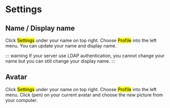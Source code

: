 # Settings

## Name / Display name

Click <mark>Settings</mark> under your name on top right. Choose <mark>Profile</mark> into the left menu. You can update your name and display name.

::: warning
If your server use LDAP authentication, you cannot change your name but you can still change your display name.
:::

## Avatar

Click <mark>Settings</mark> under your name on top right. Choose <mark>Profile</mark> into the left menu. Click (pen) on your current avatar and choose the new picture from your computer.
